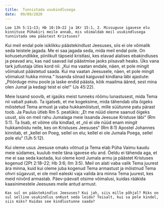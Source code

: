 ```yaml
---
title:  Tunnistada usukindlusega
date:  09/09/2020
---
```


`Loe 1Jh 5:11–13; Hb 10:19–22 ja 1Kr 15:1, 2. Missuguse igavese elu kinnituse Pühakiri meile annab, mis võimaldab meil usukindlusega tunnistada oma päästest Kristuses?`

Kui meil endal pole isiklikku päästekindlust Jeesuses, siis ei ole võimalik seda teistele jagada. Me ei saa jagada seda, mida meil endal pole. On kohusetundlikke, piinlikult täpseid kristlasi, kes elavad alalises ebakindluses ja peavad aru, kas nad saavad iial päästmise jaoks piisavalt heaks. Üks vana tark jutlustaja ütles kord nii: „Kui ma vaatan endale, näen, et pole mingit võimalust päästetud saada. Kui ma vaatan Jeesusele, näen, et pole mingit võimalust hukka minna.“ Issanda sõnad kaiguvad kindlana läbi ajastute: „Pöörduge minu poole ja laske endid päästa, kõik maailma ääred, sest mina olen Jumal ja kedagi teist ei ole!“ (Js 45:22).

Meie Issand soovib, et igaüks meist tunneks rõõmu lunastusest, mida Tema nii vabalt pakub. Ta igatseb, et me kogeksime, mida tähendab olla õigeks mõistetud Tema armust ja vaba hukkamõistust, mille süütunne patu pärast toob. Ja Paulus ütleb Rm 5. peatükis: „Et me nüüd oleme saanud õigeks usust, siis on meil rahu Jumalaga meie Issanda Jeesuse Kristuse läbi“ (Rm 5:1). Ta lisab, et võime olla kindlad, et „nii ei ole nüüd enam mingit hukkamõistu neile, kes on Kristuses Jeesuses“ (Rm 8:1) Apostel Johannes kinnitab, et „kellel on Poeg, sellel on elu; kellel ei ole Jumala Poega, sellel pole elu“ (1Jh 5:12).

Kui oleme usus Jeesuse omaks võtnud ja Tema elab Püha Vaimu kaudu meie südames, kuulub meile täna igavese elu and. Öeldu ei tähenda aga, et me ei saa seda kaotada, kui oleme kord Jumala armu ja päästet Kristuses kogenud (2Pt 2:18–22; Hb 3:6; Ilm 3:5). Meil on alati vaba valik Tema juurest ära minna, kuid kui oleme juba kogenud Tema armastust ja mõistnud Tema ohvri sügavust, ei ole meil ealeski vaja valida ära minna Tema juurest, kes meid niivõrd armastab. Päev-päevalt otsime võimalusi, kuidas rääkida kaasinimestele Jeesuses meile antud armust.

`Kas sul on päästekindlus Jeesuses? Kui jah, siis mille põhjal? Miks on sul selline usukindlus onKust seda leida? Teisalt, kui sa pole kindel, siis miks? Kuidas see kindlustunne saada?`